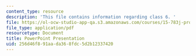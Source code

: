 ```yaml
---
content_type: resource
description: 'This file contains information regarding class 6. '
file: https://ol-ocw-studio-app-qa.s3.amazonaws.com/courses/15-783j-product-design-and-development-spring-2006/256d46f891aada368fdc5d2b12337420_cls6_id_lct2006_t.pdf
file_type: application/pdf
resourcetype: Document
title: PowerPoint Presentation
uid: 256d46f8-91aa-da36-8fdc-5d2b12337420
---
```

